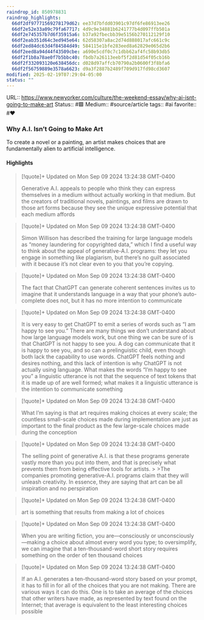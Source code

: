 ```yaml
---
raindrop_id: 850978831
raindrop_highlights:
  66df2df97771569278179d62: ee37d7bfdd03901c97df6fe86913ee26
  66df2e52e33a09c79fa67717: 4d9c9e34881b6241777b4d097ffb501a
  66df2e745357b7d6f35915a6: b37a92fbecbb39e5156b270112129f10
  66df2eab351d64c3ed945e64: 62d58307a8ac2d74d888017afc661c9c
  66df2ed84dc63d4f84584d49: 584115e1bfe283eed8a62829e065d2b6
  66df2eed8a94d44f43509cbe: a690e5cdf0c7c1dbb62af4fc58b93db5
  66df2f1b8a78ae0f7b5bbc40: fbdb7a26113eebf5f2d81d54f05cb16b
  66df2f332093120e638456dc: d028d97affcb70790a2b0600f3f8bfa6
  66df2f56759889e3578a6623: d9a3f2887b2489f709d917fd98cd3607
modified: 2025-02-19T07:29:04-05:00
status: ""
---
```


URL:: https://www.newyorker.com/culture/the-weekend-essay/why-ai-isnt-going-to-make-art
Status::  #🟩 
Medium:: #source/article
tags:: #ai 
favorite:: #❤️ 
### Why A.I. Isn’t Going to Make Art

To create a novel or a painting, an artist makes choices that are fundamentally alien to artificial intelligence.


#### Highlights

> [!quote]+ Updated on Mon Sep 09 2024 13:24:38 GMT-0400
>
> Generative A.I. appeals to people who think they can express themselves in a medium without actually working in that medium. But the creators of traditional novels, paintings, and films are drawn to those art forms because they see the unique expressive potential that each medium affords

> [!quote]+ Updated on Mon Sep 09 2024 13:24:38 GMT-0400
>
> Simon Willison has described the training for large language models as “money laundering for copyrighted data,” which I find a useful way to think about the appeal of generative-A.I. programs: they let you engage in something like plagiarism, but there’s no guilt associated with it because it’s not clear even to you that you’re copying.

> [!quote]+ Updated on Mon Sep 09 2024 13:24:38 GMT-0400
>
> The fact that ChatGPT can generate coherent sentences invites us to imagine that it understands language in a way that your phone’s auto-complete does not, but it has no more intention to communicate

> [!quote]+ Updated on Mon Sep 09 2024 13:24:38 GMT-0400
>
> It is very easy to get ChatGPT to emit a series of words such as “I am happy to see you.” There are many things we don’t understand about how large language models work, but one thing we can be sure of is that ChatGPT is not happy to see you. A dog can communicate that it is happy to see you, and so can a prelinguistic child, even though both lack the capability to use words. ChatGPT feels nothing and desires nothing, and this lack of intention is why ChatGPT is not actually using language. What makes the words “I’m happy to see you” a linguistic utterance is not that the sequence of text tokens that it is made up of are well formed; what makes it a linguistic utterance is the intention to communicate something

> [!quote]+ Updated on Mon Sep 09 2024 13:24:38 GMT-0400
>
> What I’m saying is that art requires making choices at every scale; the countless small-scale choices made during implementation are just as important to the final product as the few large-scale choices made during the conception

> [!quote]+ Updated on Mon Sep 09 2024 13:24:38 GMT-0400
>
> The selling point of generative A.I. is that these programs generate vastly more than you put into them, and that is precisely what prevents them from being effective tools for artists.
&gt;
&gt;The companies promoting generative-A.I. programs claim that they will unleash creativity. In essence, they are saying that art can be all inspiration and no perspiration

> [!quote]+ Updated on Mon Sep 09 2024 13:24:38 GMT-0400
>
> art is something that results from making a lot of choices

> [!quote]+ Updated on Mon Sep 09 2024 13:24:38 GMT-0400
>
> When you are writing fiction, you are—consciously or unconsciously—making a choice about almost every word you type; to oversimplify, we can imagine that a ten-thousand-word short story requires something on the order of ten thousand choices

> [!quote]+ Updated on Mon Sep 09 2024 13:24:38 GMT-0400
>
> If an A.I. generates a ten-thousand-word story based on your prompt, it has to fill in for all of the choices that you are not making. There are various ways it can do this. One is to take an average of the choices that other writers have made, as represented by text found on the Internet; that average is equivalent to the least interesting choices possible

